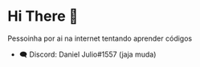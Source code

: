 # Hi There 👋

Pessoinha por ai na internet tentando aprender códigos
- 🗨 Discord: Daniel Julio#1557 (jaja muda)

